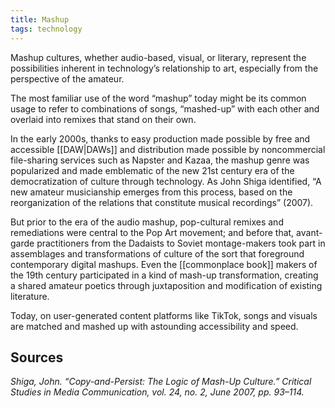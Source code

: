 ```yaml
---
title: Mashup
tags: technology
---
```


Mashup cultures, whether audio-based, visual, or literary, represent the possibilities inherent in technology’s relationship to art, especially from the perspective of the amateur. 

The most familiar use of the word “mashup” today might be its common usage to refer to combinations of songs, “mashed-up” with each other and overlaid into remixes that stand on their own. 

In the early 2000s, thanks to easy production made possible by free and accessible [[DAW|DAWs]] and distribution made possible by noncommercial file-sharing services such as Napster and Kazaa, the mashup genre was popularized and made emblematic of the new 21st century era of the democratization of culture through technology. As John Shiga identified, “A new amateur musicianship emerges from this process, based on the reorganization of the relations that constitute musical recordings” (2007). 

But prior to the era of the audio mashup, pop-cultural remixes and remediations were central to the Pop Art movement; and before that, avant-garde practitioners from the Dadaists to Soviet montage-makers took part in assemblages and transformations of culture of the sort that foreground contemporary digital mashups. Even the [[commonplace book]] makers of the 19th century participated in a kind of mash-up transformation, creating a shared amateur poetics through juxtaposition and modification of existing literature. 

Today, on user-generated content platforms like TikTok, songs and visuals are matched and mashed up with astounding accessibility and speed.

## Sources

*Shiga, John. “Copy-and-Persist: The Logic of Mash-Up Culture.” Critical Studies in Media Communication, vol. 24, no. 2, June 2007, pp. 93–114.*